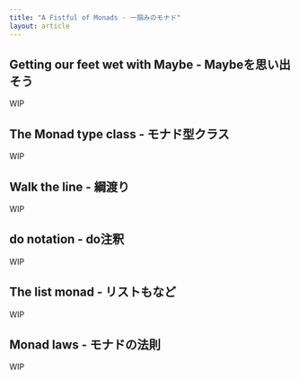 ```yaml
---
title: "A Fistful of Monads - 一掴みのモナド"
layout: article
---
```




## Getting our feet wet with Maybe - Maybeを思い出そう

WIP



## The Monad type class - モナド型クラス

WIP



## Walk the line - 綱渡り

WIP



## do notation - do注釈

WIP



## The list monad - リストもなど

WIP



## Monad laws - モナドの法則

WIP

